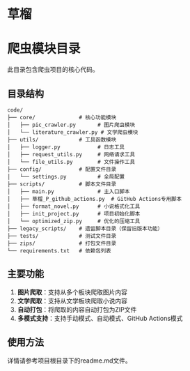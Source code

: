 # 草榴

# 爬虫模块目录

此目录包含爬虫项目的核心代码。

## 目录结构

```
code/
├── core/              # 核心功能模块
│   ├── pic_crawler.py       # 图片爬虫模块
│   └── literature_crawler.py # 文学爬虫模块
├── utils/             # 工具函数模块
│   ├── logger.py            # 日志工具
│   ├── request_utils.py     # 网络请求工具
│   └── file_utils.py        # 文件操作工具
├── config/            # 配置文件目录
│   └── settings.py          # 全局配置
├── scripts/           # 脚本文件目录
│   ├── main.py              # 主入口脚本
│   ├── 草榴_P_github_actions.py  # GitHub Actions专用脚本
│   ├── format_novel.py      # 小说格式化工具
│   ├── init_project.py      # 项目初始化脚本
│   └── optimized_zip.py     # 优化的压缩工具
├── legacy_scripts/    # 遗留脚本目录（保留旧版本功能）
├── tests/             # 测试文件目录
├── zips/              # 打包文件目录
└── requirements.txt   # 依赖包列表
```

## 主要功能

1. **图片爬取**：支持从多个板块爬取图片内容
2. **文学爬取**：支持从文学板块爬取小说内容
3. **自动打包**：将爬取的内容自动打包为ZIP文件
4. **多模式支持**：支持手动模式、自动模式、GitHub Actions模式

## 使用方法

详情请参考项目根目录下的readme.md文件。